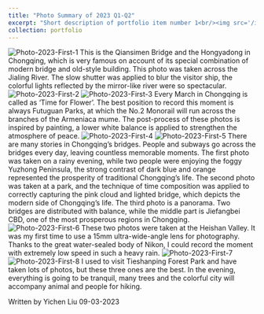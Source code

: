 ```yaml
---
title: "Photo Summary of 2023 Q1-Q2"
excerpt: "Short description of portfolio item number 1<br/><img src='/images/500x300.png'>"
collection: portfolio
---
```


![Photo-2023-First-1](https://yichen-liu-0931.github.io/images/Photo-2023-First-1.JPG)
This is the Qiansimen Bridge and the Hongyadong in Chongqing, which is very famous on account of its special combination of modern bridge and old-style building. This photo was taken across the Jialing River. The slow shutter was applied to blur the visitor ship, the colorful lights reflected by the mirror-like river were so spectacular.
![Photo-2023-First-2](https://yichen-liu-0931.github.io/images/Photo-2023-First-2.JPG)
![Photo-2023-First-3](https://yichen-liu-0931.github.io/images/Photo-2023-First-3.JPG)
Every March in Chongqing is called as ‘Time for Flower’. The best position to record this moment is always Futuguan Parks, at which the No.2 Monorail will run across the branches of the Armeniaca mume. The post-process of these photos is inspired by painting, a lower white balance is applied to strengthen the atmosphere of peace.
![Photo-2023-First-4](https://yichen-liu-0931.github.io/images/Photo-2023-First-4.JPG)
![Photo-2023-First-5](https://yichen-liu-0931.github.io/images/Photo-2023-First-5.JPG)
There are many stories in Chongqing’s bridges. People and subways go across the bridges every day, leaving countless memorable moments. 
The first photo was taken on a rainy evening, while two people were enjoying the foggy Yuzhong Peninsula, the strong contrast of dark blue and orange represented the prosperity of traditional Chongqing’s life. 
The second photo was taken at a park, and the technique of time composition was applied to correctly capturing the pink cloud and lighted bridge, which depicts the modern side of Chongqing’s life.
The third photo is a panorama. Two bridges are distributed with balance, while the middle part is Jiefangbei CBD, one of the most prosperous regions in Chongqing.
![Photo-2023-First-6](https://yichen-liu-0931.github.io/images/Photo-2023-First-6.JPG)
These two photos were taken at the Heishan Valley. It was my first time to use a 15mm ultra-wide-angle lens for photography. Thanks to the great water-sealed body of Nikon, I could record the moment with extremely low speed in such a heavy rain.
![Photo-2023-First-7](https://yichen-liu-0931.github.io/images/Photo-2023-First-7.JPG)
![Photo-2023-First-8](https://yichen-liu-0931.github.io/images/Photo-2023-First-8.JPG)
I used to visit Tieshanping Forest Park and have taken lots of photos, but these three ones are the best. In the evening, everything is going to be tranquil, many trees and the colorful city will accompany animal and people for hiking.

Written by Yichen Liu 09-03-2023
